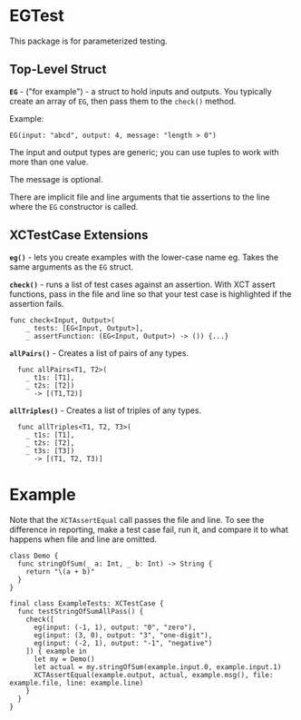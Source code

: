# EGTest

This package is for parameterized testing.

## Top-Level Struct
**`EG`** - ("for example") - a struct to hold inputs and outputs. You typically create an array of `EG`, then pass them to the `check()` method.


Example:
```
EG(input: "abcd", output: 4, message: "length > 0")
```

The input and output types are generic; you can use tuples to work with more than one value.

The message is optional. 

There are implicit file and line arguments that tie assertions to the line where the `EG` constructor is called. 


## XCTestCase Extensions
**`eg()`** - lets you create examples with the lower-case name eg. Takes the same arguments as the `EG` struct.

**`check()`** - runs a list of test cases against an assertion. With XCT assert functions, pass in the file and line so that your test case is highlighted if the assertion fails.

```
func check<Input, Output>(
    _ tests: [EG<Input, Output>],
    _ assertFunction: (EG<Input, Output>) -> ()) {...}
```

**`allPairs()`** - Creates a list of pairs of any types.
```
  func allPairs<T1, T2>(
    _ t1s: [T1],
    _ t2s: [T2])
      -> [(T1,T2)]
```

**`allTriples()`** - Creates a list of triples of any types.
```
  func allTriples<T1, T2, T3>(
    _ t1s: [T1],
    _ t2s: [T2],
    _ t3s: [T3]) 
      -> [(T1, T2, T3)]
```

# Example
Note that the `XCTAssertEqual` call passes the file and line. To see the difference in reporting, make a test case fail, run it, and compare it to what happens when file and line are omitted. 

```
class Demo {
  func stringOfSum(_ a: Int, _ b: Int) -> String {
    return "\(a + b)"
  }
}

final class ExampleTests: XCTestCase {
  func testStringOfSumAllPass() {
    check([
      eg(input: (-1, 1), output: "0", "zero"),
      eg(input: (3, 0), output: "3", "one-digit"),
      eg(input: (-2, 1), output: "-1", "negative")
    ]) { example in
      let my = Demo()
      let actual = my.stringOfSum(example.input.0, example.input.1)
      XCTAssertEqual(example.output, actual, example.msg(), file: example.file, line: example.line)
    }
  }
}
```
